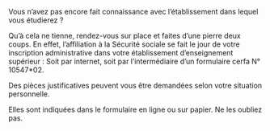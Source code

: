 
Vous n’avez pas encore fait connaissance avec l’établissement dans lequel vous étudierez ?

Qu’à cela ne tienne, rendez-vous sur place et faites d’une pierre deux coups. En effet, l’affiliation à la Sécurité sociale se fait le jour de votre inscription administrative dans votre établissement d’enseignement supérieur : Soit par internet, soit par l’intermédiaire d’un
formulaire cerfa N° 10547*02.

Des pièces justificatives peuvent vous être demandées selon votre situation personnelle.

Elles sont indiquées dans le formulaire en ligne ou sur papier. Ne les oubliez pas.